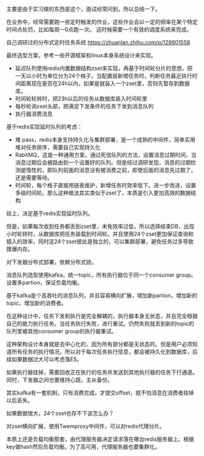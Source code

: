 主要是由于实习做的东西是这个，面试经常问到，所以总结一下。

在业务中，经常需要跑一些定时触发的作业，这些作业会以一定的频率在某个特定时间点处罚，比如每周一0点跑一次。 这时候需要一个有效的调度系统来完成。



自己调研过的分布式定时任务系统 https://zhuanlan.zhihu.com/p/128601558



最终选型方案，参考一些开源框架和linux本身系统设计来实现。



* 延迟队列使用redis内置数据结构zset来实现，再基于时间轮分片的思想，把一天以小时为单位分为24个格子。当配置层新增任务时，判断任务最近执行时间距离现在是否在24h以内，如果是就装入一个zset里，否则先暂存到数据库。
* 时间轮轮转时，把23h以后的任务从数据库装入时间轮里
* 每秒轮询zset头部，把满足下发条件的任务下发到消息队列
* 执行器消费消息





基于redis实现延时队列的考虑：

* 堆 pass，redis本身支持持久化与集群部署，是一个成熟的中间件，简单实用堆对任务排序，需要自己实现持久化
* RabitMQ，这是一种通用方案，通过死信队列的方法，设置消息过期时间，当消息过期后会被路由到一个设置好的队列。但是经过调研发现，消息的过期检测是惰性的，即队列前面的消息没有被消费之前，即使后面的消息先过期了，还是需要等待。
* 时间轮，每个格子直接用链表维护，新增任务时效率低下。进一步改进，设置多级时间轮。那么这种做法其实类似于zset了，本质是引入更加高效的数据结构



综上，决定基于redis实现延时队列。

但是，如果每次收到任务都丢到zset里，未免效率过低，所以选择结束DB，出现小时轮转时，从数据库把任务装载到时间轮。并且使用24个zset更加保证查询和插入的效率，同时这24个zset彼此是独立的，可以集群部署，避免任务过多导致撑爆内存。



对下发器分布式部署，依赖分布式锁。



消息队列选型使用kafka，统一topic，所有执行器位于同一个consumer group。设置多partion，保证负载均衡。

基于kafka是个高吞吐的消息队列，并且容易横向扩展，增加新partion，增加新的topic，增加新的消费者。



在这种设计中，任务下发和执行是完全解耦的，执行器本身无状态，并且完全根据自己的能力执行任务。当任务执行失败，进行重试。仍然失败就丢到新的topic的队列里被其他consumer group的执行器重试。



这种架构设计本身就是去中心化的，因为所有部分都是无状态的。但是用户必须知道所有任务的执行情况。所以对于每次任务执行信息，都会被持久化到数据库，后续如果数据过大可以考虑落ES。



如果执行器挂掉，需要回收正在执行的任务并发送到其他执行器的任务下行通道。同时，下发器之间也要维持心跳，主从备份。

其实kafka有一套机制，只有消费完成，才提交offset，就不怕消息在消费者挂掉以后丢失。



如果数据很大，24个zset也存不下该怎么办？

对zset横向扩展，使用Twemproxy中间件，可以对redis代理分片。

本质上还是负载均衡那套，由代理服务器决定请求落在哪台redis服务器上。根据key做hash然后负载均衡。为了高可用，代理服务器也要集群化。













